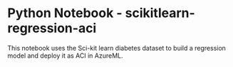 # Python Notebook - scikitlearn-regression-aci
This notebook uses the Sci-kit learn diabetes dataset to build a regression model and deploy it as ACI in AzureML.
